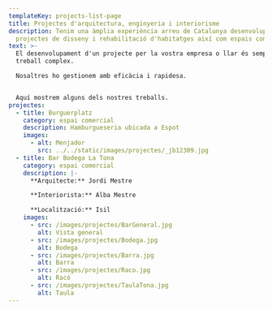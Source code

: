 ```yaml
---
templateKey: projects-list-page
title: Projectes d'arquitectura, enginyeria i interiorisme
description: Tenim una àmplia experiència arreu de Catalunya desenvolupant
  projectes de disseny i rehabilitació d'habitatges així com espais comercials.
text: >-
  El desenvolupament d'un projecte per la vostra empresa o llar és sempre un
  treball complex.

  Nosaltres ho gestionem amb eficàcia i rapidesa.


  Aquí mostrem alguns dels nostres treballs.
projectes:
  - title: Burguerplatz
    category: espai comercial
    description: Hamburgueseria ubicada a Espot
    images:
      - alt: Menjador
        src: ../../static/images/projectes/_jb12309.jpg
  - title: Bar Bodega La Tona
    category: espai comercial
    description: |-
      **Arquitecte:** Jordi Mestre

      **Interiorista:** Alba Mestre

      **Localització:** Isil
    images:
      - src: /images/projectes/BarGeneral.jpg
        alt: Vista general
      - src: /images/projectes/Bodega.jpg
        alt: Bodega
      - src: /images/projectes/Barra.jpg
        alt: Barra
      - src: /images/projectes/Raco.jpg
        alt: Racó
      - src: /images/projectes/TaulaTona.jpg
        alt: Taula
---
```

